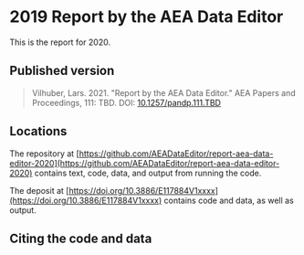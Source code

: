 # 2019 Report by the AEA Data Editor
This is the report for 2020. 

## Published version

> Vilhuber, Lars. 2021. "Report by the AEA Data Editor." AEA Papers and Proceedings, 111: TBD. DOI: [10.1257/pandp.111.TBD](https://doi.org/10.1257/pandp.111.TBD)

## Locations
The repository at [https://github.com/AEADataEditor/report-aea-data-editor-2020](https://github.com/AEADataEditor/report-aea-data-editor-2020) contains text, code, data, and output from running the code. 

The deposit at [https://doi.org/10.3886/E117884V1xxxx](https://doi.org/10.3886/E117884V1xxxx) contains code and data, as well as output. 

## Citing the code and data



